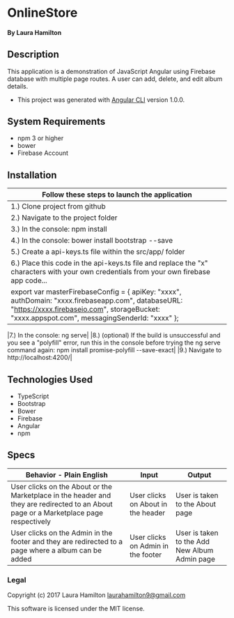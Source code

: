 # OnlineStore

#### By Laura Hamilton

## Description

This application is a demonstration of JavaScript Angular using Firebase database with multiple page routes. A user can add, delete, and edit album details.

* This project was generated with [Angular CLI](https://github.com/angular/angular-cli) version 1.0.0.

## System Requirements

* npm 3 or higher
* bower
* Firebase Account

## Installation
|Follow these steps to launch the application|
|---|
|1.) Clone project from github|
|2.) Navigate to the project folder|
|3.) In the console: npm install|
|4.) In the console: bower install bootstrap --save|
|5.) Create a api-keys.ts file within the src/app/ folder|
|6.) Place this code in the api-keys.ts file and replace the "x" characters with your own credentials from your own firebase app code...
 export var masterFirebaseConfig = { apiKey: "xxxx", authDomain: "xxxx.firebaseapp.com", databaseURL: "https://xxxx.firebaseio.com", storageBucket: "xxxx.appspot.com", messagingSenderId: "xxxx" };|

|7.) In the console: ng serve|
|8.) (optional) If the build is unsuccessful and you see a "polyfill" error, run this in the console before trying the ng serve command again: npm install promise-polyfill --save-exact|
|9.) Navigate to http://localhost:4200/|

## Technologies Used

* TypeScript
* Bootstrap
* Bower
* Firebase
* Angular
* npm

## Specs

|Behavior - Plain English|Input|Output|
|---|---|---|
|User clicks on the About or the Marketplace in the header and they are redirected to an About page or a Marketplace page respectively|User clicks on About in the header|User is taken to the About page|
|User clicks on the Admin in the footer and they are redirected to a page where a album can be added|User clicks on Admin in the footer|User is taken to the Add New Album Admin page|

### Legal

Copyright (c) 2017 Laura Hamilton laurahamilton9@gmail.com

This software is licensed under the MIT license.
